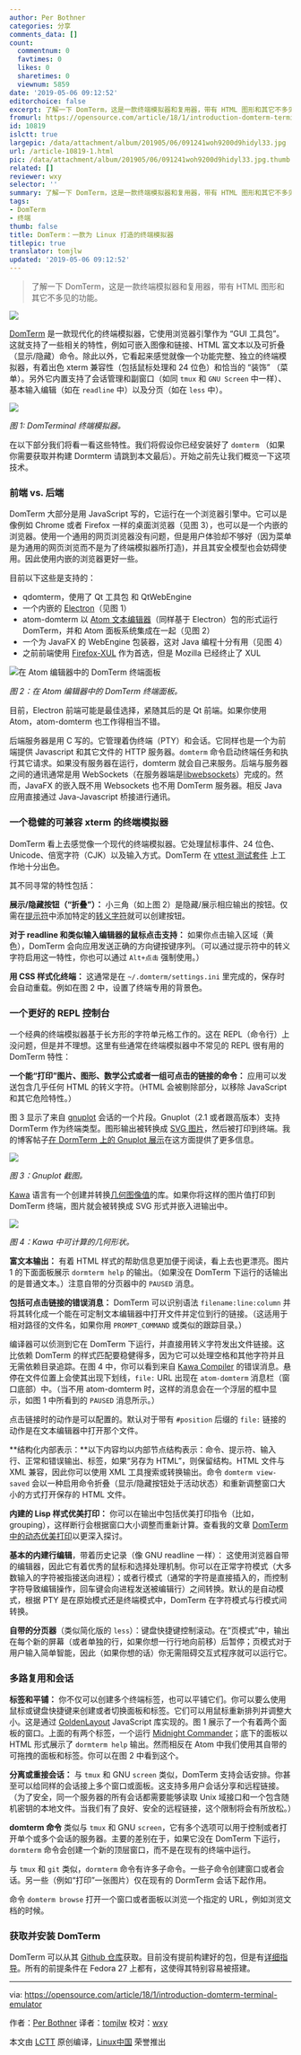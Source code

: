 ```yaml
---
author: Per Bothner
categories: 分享
comments_data: []
count:
  commentnum: 0
  favtimes: 0
  likes: 0
  sharetimes: 0
  viewnum: 5859
date: '2019-05-06 09:12:52'
editorchoice: false
excerpt: 了解一下 DomTerm，这是一款终端模拟器和复用器，带有 HTML 图形和其它不多见的功能。
fromurl: https://opensource.com/article/18/1/introduction-domterm-terminal-emulator
id: 10819
islctt: true
largepic: /data/attachment/album/201905/06/091241woh9200d9hidyl33.jpg
url: /article-10819-1.html
pic: /data/attachment/album/201905/06/091241woh9200d9hidyl33.jpg.thumb.jpg
related: []
reviewer: wxy
selector: ''
summary: 了解一下 DomTerm，这是一款终端模拟器和复用器，带有 HTML 图形和其它不多见的功能。
tags:
- DomTerm
- 终端
thumb: false
title: DomTerm：一款为 Linux 打造的终端模拟器
titlepic: true
translator: tomjlw
updated: '2019-05-06 09:12:52'
---
```



> 
> 了解一下 DomTerm，这是一款终端模拟器和复用器，带有 HTML 图形和其它不多见的功能。
> 
> 
> 


![](/data/attachment/album/201905/06/091241woh9200d9hidyl33.jpg)


[DomTerm](http://domterm.org/) 是一款现代化的终端模拟器，它使用浏览器引擎作为 “GUI 工具包”。这就支持了一些相关的特性，例如可嵌入图像和链接、HTML 富文本以及可折叠（显示/隐藏）命令。除此以外，它看起来感觉就像一个功能完整、独立的终端模拟器，有着出色 xterm 兼容性（包括鼠标处理和 24 位色）和恰当的 “装饰” （菜单）。另外它内置支持了会话管理和副窗口（如同 `tmux` 和 `GNU Screen` 中一样）、基本输入编辑（如在 `readline` 中）以及分页（如在 `less` 中）。


![](/data/attachment/album/201905/06/091255jm85txz24tm6ub55.png)


*图 1: DomTerminal 终端模拟器。*


在以下部分我们将看一看这些特性。我们将假设你已经安装好了 `domterm` （如果你需要获取并构建 Dormterm 请跳到本文最后）。开始之前先让我们概览一下这项技术。


### 前端 vs. 后端


DomTerm 大部分是用 JavaScript 写的，它运行在一个浏览器引擎中。它可以是像例如 Chrome 或者 Firefox 一样的桌面浏览器（见图 3），也可以是一个内嵌的浏览器。使用一个通用的网页浏览器没有问题，但是用户体验却不够好（因为菜单是为通用的网页浏览而不是为了终端模拟器所打造)，并且其安全模型也会妨碍使用。因此使用内嵌的浏览器更好一些。


目前以下这些是支持的：


* qdomterm，使用了 Qt 工具包 和 QtWebEngine
* 一个内嵌的 [Electron](https://electronjs.org/)（见图 1）
* atom-domterm 以 [Atom 文本编辑器](https://atom.io/)（同样基于 Electron）包的形式运行 DomTerm，并和 Atom 面板系统集成在一起（见图 2）
* 一个为 JavaFX 的 WebEngine 包装器，这对 Java 编程十分有用（见图 4）
* 之前前端使用 [Firefox-XUL](https://en.wikipedia.org/wiki/XUL) 作为首选，但是 Mozilla 已经终止了 XUL


![在 Atom 编辑器中的 DomTerm 终端面板](/data/attachment/album/201905/06/091255hortir41xnxitnrr.png "DomTerm terminal panes in Atom editor")


*图 2：在 Atom 编辑器中的 DomTerm 终端面板。*


目前，Electron 前端可能是最佳选择，紧随其后的是 Qt 前端。如果你使用 Atom，atom-domterm 也工作得相当不错。


后端服务器是用 C 写的。它管理着伪终端（PTY）和会话。它同样也是一个为前端提供 Javascript 和其它文件的 HTTP 服务器。`domterm` 命令启动终端任务和执行其它请求。如果没有服务器在运行，domterm 就会自己来服务。后端与服务器之间的通讯通常是用 WebSockets（在服务器端是[libwebsockets](https://libwebsockets.org/)）完成的。然而，JavaFX 的嵌入既不用 Websockets 也不用 DomTerm 服务器。相反 Java 应用直接通过 Java-Javascript 桥接进行通讯。


### 一个稳健的可兼容 xterm 的终端模拟器


DomTerm 看上去感觉像一个现代的终端模拟器。它处理鼠标事件、24 位色、Unicode、倍宽字符（CJK）以及输入方式。DomTerm 在 [vttest 测试套件](http://invisible-island.net/vttest/) 上工作地十分出色。


其不同寻常的特性包括：


**展示/隐藏按钮（“折叠”）：** 小三角（如上图 2）是隐藏/展示相应输出的按钮。仅需在[提示符](http://domterm.org/Shell-prompts.html)中添加特定的[转义字符](http://domterm.org/Wire-byte-protocol.html)就可以创建按钮。


**对于 readline 和类似输入编辑器的鼠标点击支持：** 如果你点击输入区域（黄色），DomTerm 会向应用发送正确的方向键按键序列。（可以通过提示符中的转义字符启用这一特性，你也可以通过 `Alt+点击` 强制使用。）


**用 CSS 样式化终端：** 这通常是在 `~/.domterm/settings.ini` 里完成的，保存时会自动重载。例如在图 2 中，设置了终端专用的背景色。


### 一个更好的 REPL 控制台


一个经典的终端模拟器基于长方形的字符单元格工作的。这在 REPL（命令行）上没问题，但是并不理想。这里有些通常在终端模拟器中不常见的 REPL 很有用的 DomTerm 特性：


**一个能“打印”图片、图形、数学公式或者一组可点击的链接的命令：** 应用可以发送包含几乎任何 HTML 的转义字符。（HTML 会被剔除部分，以移除 JavaScript 和其它危险特性。）


图 3 显示了来自 [gnuplot](http://www.gnuplot.info/) 会话的一个片段。Gnuplot（2.1 或者跟高版本）支持 DormTerm 作为终端类型。图形输出被转换成 [SVG 图片](https://developer.mozilla.org/en-US/docs/Web/SVG)，然后被打印到终端。我的博客帖子[在 DormTerm 上的 Gnuplot 展示](http://per.bothner.com/blog/2016/gnuplot-in-domterm/)在这方面提供了更多信息。


![](/data/attachment/album/201905/06/091256tvjiydbevc5mwir7.png)


*图 3：Gnuplot 截图。*


[Kawa](https://www.gnu.org/software/kawa/) 语言有一个创建并转换[几何图像值](https://www.gnu.org/software/kawa/Composable-pictures.html)的库。如果你将这样的图片值打印到 DomTerm 终端，图片就会被转换成 SVG 形式并嵌入进输出中。


![](/data/attachment/album/201905/06/091256g9sv5wtlvlwvbqpi.png)


*图 4：Kawa 中可计算的几何形状。*


**富文本输出：** 有着 HTML 样式的帮助信息更加便于阅读，看上去也更漂亮。图片 1 的下面面板展示 `dormterm help` 的输出。（如果没在 DomTerm 下运行的话输出的是普通文本。）注意自带的分页器中的 `PAUSED` 消息。


**包括可点击链接的错误消息：** DomTerm 可以识别语法 `filename:line:column` 并将其转化成一个能在可定制文本编辑器中打开文件并定位到行的链接。（这适用于相对路径的文件名，如果你用 `PROMPT_COMMAND` 或类似的跟踪目录。）


编译器可以侦测到它在 DomTerm 下运行，并直接用转义字符发出文件链接。这比依赖 DomTerm 的样式匹配要稳健得多，因为它可以处理空格和其他字符并且无需依赖目录追踪。在图 4 中，你可以看到来自 [Kawa Compiler](https://www.gnu.org/software/kawa/) 的错误消息。悬停在文件位置上会使其出现下划线，`file:` URL 出现在 `atom-domterm` 消息栏（窗口底部）中。（当不用 atom-domterm 时，这样的消息会在一个浮层的框中显示，如图 1 中所看到的 `PAUSED` 消息所示。）


点击链接时的动作是可以配置的。默认对于带有 `#position` 后缀的 `file:` 链接的动作是在文本编辑器中打开那个文件。


**结构化内部表示：**以下内容均以内部节点结构表示：命令、提示符、输入行、正常和错误输出、标签，如果“另存为 HTML”，则保留结构。HTML 文件与 XML 兼容，因此你可以使用 XML 工具搜索或转换输出。命令 `domterm view-saved` 会以一种启用命令折叠（显示/隐藏按钮处于活动状态）和重新调整窗口大小的方式打开保存的 HTML 文件。


**内建的 Lisp 样式优美打印：** 你可以在输出中包括优美打印指令（比如，grouping），这样断行会根据窗口大小调整而重新计算。查看我的文章 [DomTerm 中的动态优美打印](http://per.bothner.com/blog/2017/dynamic-prettyprinting/)以更深入探讨。


**基本的内建行编辑**，带着历史记录（像 GNU readline 一样）： 这使用浏览器自带的编辑器，因此它有着优秀的鼠标和选择处理机制。你可以在正常字符模式（大多数输入的字符被指接送向进程）；或者行模式（通常的字符是直接插入的，而控制字符导致编辑操作，回车键会向进程发送被编辑行）之间转换。默认的是自动模式，根据 PTY 是在原始模式还是终端模式中，DomTerm 在字符模式与行模式间转换。


**自带的分页器**（类似简化版的 `less`）：键盘快捷键控制滚动。在“页模式”中，输出在每个新的屏幕（或者单独的行，如果你想一行行地向前移）后暂停；页模式对于用户输入简单智能，因此（如果你想的话）你无需阻碍交互式程序就可以运行它。


### 多路复用和会话


**标签和平铺：** 你不仅可以创建多个终端标签，也可以平铺它们。你可以要么使用鼠标或键盘快捷键来创建或者切换面板和标签。它们可以用鼠标重新排列并调整大小。这是通过 [GoldenLayout](https://golden-layout.com/) JavaScript 库实现的。图 1 展示了一个有着两个面板的窗口。上面的有两个标签，一个运行 [Midnight Commander](https://midnight-commander.org/)；底下的面板以 HTML 形式展示了 `dormterm help` 输出。然而相反在 Atom 中我们使用其自带的可拖拽的面板和标签。你可以在图 2 中看到这个。


**分离或重接会话：** 与 `tmux` 和 GNU `screen` 类似，DomTerm 支持会话安排。你甚至可以给同样的会话接上多个窗口或面板。这支持多用户会话分享和远程链接。（为了安全，同一个服务器的所有会话都需要能够读取 Unix 域接口和一个包含随机密钥的本地文件。当我们有了良好、安全的远程链接，这个限制将会有所放松。）


**domterm 命令** 类似与 `tmux` 和 GNU `screen`，它有多个选项可以用于控制或者打开单个或多个会话的服务器。主要的差别在于，如果它没在 DomTerm 下运行，`dormterm` 命令会创建一个新的顶层窗口，而不是在现有的终端中运行。


与 `tmux` 和 `git` 类似，`dormterm` 命令有许多子命令。一些子命令创建窗口或者会话。另一些（例如“打印”一张图片）仅在现有的 DormTerm 会话下起作用。


命令 `domterm browse` 打开一个窗口或者面板以浏览一个指定的 URL，例如浏览文档的时候。


### 获取并安装 DomTerm


DomTerm 可以从其 [Github 仓库](https://github.com/PerBothner/DomTerm)获取。目前没有提前构建好的包，但是有[详细指导](http://domterm.org/Downloading-and-building.html)。所有的前提条件在 Fedora 27 上都有，这使得其特别容易被搭建。




---


via: <https://opensource.com/article/18/1/introduction-domterm-terminal-emulator>


作者：[Per Bothner](https://opensource.com/users/perbothner) 译者：[tomjlw](https://github.com/tomjlw) 校对：[wxy](https://github.com/wxy)


本文由 [LCTT](https://github.com/LCTT/TranslateProject) 原创编译，[Linux中国](https://linux.cn/) 荣誉推出